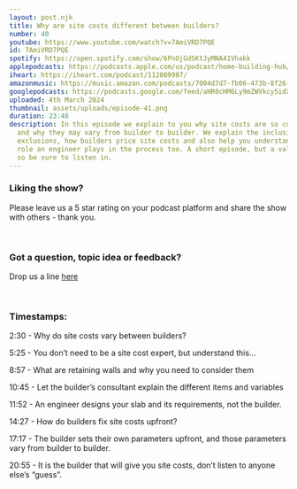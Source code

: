 ```yaml
---
layout: post.njk
title: Why are site costs different between builders?
number: 40
youtube: https://www.youtube.com/watch?v=7AmiVRD7PQE
id: 7AmiVRD7PQE
spotify: https://open.spotify.com/show/6PnOjGdSKtJyMNA41Vhakk
applepodcasts: https://podcasts.apple.com/us/podcast/home-building-hub/id1681936589
iheart: https://iheart.com/podcast/112809987/
amazonmusic: https://music.amazon.com/podcasts/7004d7d7-fb06-473b-8f26-8ce9992cac11
googlepodcasts: https://podcasts.google.com/feed/aHR0cHM6Ly9mZWVkcy5idXp6c3Byb3V0LmNvbS8yMTM5MTU1LnJzcw==
uploaded: 4th March 2024
thumbnail: assets/uploads/episode-41.png
duration: 23:48
description: In this episode we explain to you why site costs are so confusing
  and why they may vary from builder to builder. We explain the inclusions and
  exclusions, how builders price site costs and also help you understand the
  role an engineer plays in the process too. A short episode, but a valuable one
  so be sure to listen in.
---
```

### Liking the show?

Please leave us a 5 star rating on your podcast platform and share the show with others - thank you.

<br>

### Got a question, topic idea or feedback?

Drop us a line <a href="/contact" id="contact-us" target="_blank">here</a>

<br>

### Timestamps:

2:30 - Why do site costs vary between builders?

5:25 - You don’t need to be a site cost expert, but understand this…

8:57 - What are retaining walls and why you need to consider them

10:45 - Let the builder’s consultant explain the different items and variables

11:52 - An engineer designs your slab and its requirements, not the builder.

14:27 - How do builders fix site costs upfront?

17:17 - The builder sets their own parameters upfront, and those parameters vary from builder to builder.

20:55 - It is the builder that will give you site costs, don’t listen to anyone else’s “guess”.